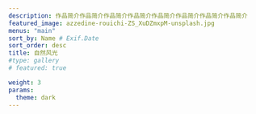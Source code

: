```yaml
---
description: 作品简介作品简介作品简介作品简介作品简介作品简介作品简介作品简介
featured_image: azzedine-rouichi-ZS_XuDZmxpM-unsplash.jpg
menus: "main"
sort_by: Name # Exif.Date
sort_order: desc
title: 自然风光
#type: gallery
# featured: true

weight: 3
params:
  theme: dark
---
```

